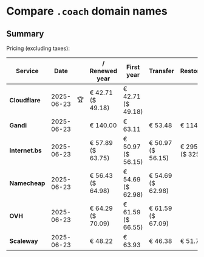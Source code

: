 # Compare `.coach` domain names

## Summary

Pricing (excluding taxes):

| Service | Date |  | / Renewed year | First year | Transfer | Restoration |
|--|--|--|--|--|--|--|
| **Cloudflare** | 2025-06-23 | 🏆 | € 42.71<br>($ 49.18) | € 42.71<br>($ 49.18) |  |  |
| **Gandi** | 2025-06-23 |  | € 140.00 | € 63.11 | € 53.48 | € 114.51 |
| **Internet.bs** | 2025-06-23 |  | € 57.89<br>($ 63.75) | € 50.97<br>($ 56.15) | € 50.97<br>($ 56.15) | € 295.89<br>($ 325.95) |
| **Namecheap** | 2025-06-23 |  | € 56.43<br>($ 64.98) | € 54.69<br>($ 62.98) | € 54.69<br>($ 62.98) |  |
| **OVH** | 2025-06-23 |  | € 64.29<br>($ 70.09) | € 61.59<br>($ 66.55) | € 61.59<br>($ 67.09) |  |
| **Scaleway** | 2025-06-23 |  | € 48.22 | € 63.93 | € 46.38 | € 51.74 |
